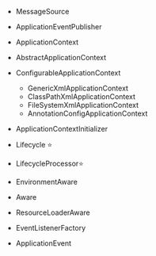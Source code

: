 - MessageSource
-  ApplicationEventPublisher

- ApplicationContext
- AbstractApplicationContext

- ConfigurableApplicationContext
    - GenericXmlApplicationContext
    - ClassPathXmlApplicationContext
    - FileSystemXmlApplicationContext
    - AnnotationConfigApplicationContext

- ApplicationContextInitializer

- Lifecycle :star:

- LifecycleProcessor:star:

- EnvironmentAware

- Aware
- ResourceLoaderAware
- EventListenerFactory

- ApplicationEvent